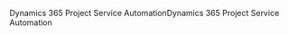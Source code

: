 <span data-ttu-id="57a94-101">Dynamics 365 Project Service Automation</span><span class="sxs-lookup"><span data-stu-id="57a94-101">Dynamics 365 Project Service Automation</span></span>
